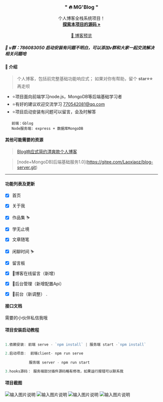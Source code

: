 

<br />

<p align="center">

<h3 align="center">" 🔥 MG'Blog "</h3>
  <p align="center">
     个人博客全栈系统项目！
    <br />
    <a href="https://gitee.com/Laoxiaoz/person-blog.git/master" target="_blank"><strong>探索本项目的源码 »</strong></a>
    <br />
    <br />
    <a href="www.myblogvue.cn" target="_blank"> 👀 博客预览</a>
  
</p>

</p>

##### 🥯 v群：786083050 启动安装有问题不明白，可以添加v群和大家一起交流解决相关问题哈



#### 🥯 介绍

>  个人博客，包括前完整基础功能响应式；
>  如果对你有帮助，留个 **star⭐⭐** 再走呗
- ⭐项目面向前端学习node.js，MongoDB等后端基础学习者
- ⭐有好的建议欢迎交流学习 770542081@qq.com
- ⭐项目启动安装有问题可以留言，会及时解答

```
   前端：Gblog  
   Node服务端: express + 数据库MongoDB
```

<!-- PROJECT LOGO -->

#### 其他可能需要的资源 


>[Blog响应式简约清爽款个人博客](https://gitee.com/Laoxiaoz/vue-bolg.git)

>[node+MongoDB]后端基础服务1.0](https://gitee.com/Laoxiaoz/blog-server.git)


***

#### 功能列表及更新

- [x] 首页
- [x] 关于我
- [x] 作品集 ⛷
- [x] 学无止境
- [x] 文章随笔
- [x] 闲聊时间 ⛷
- [x] 留言板

- [x] 🎈博客在线留言（新增）
- [x] 🎈后台管理（新增配置Api）
- [x] 🎈前台（新调整）
.

#### 接口文档

需要的小伙伴私信我哦

#### 项目安装启动教程

``` js

1.依赖安装: 前端 serve - `npm install` | 服务端 start -`npm install`

2.启动项目:  前端client- npm run serve 
          
           服务端 server - npm run start

3.hooks源码： 服务端部分插件源码略有修改，如果运行报错可以联系我


```


#### 项目截图
![输入图片说明](https://foruda.gitee.com/images/1686731167943087714/af083cac_11406099.png "屏幕截图")
![输入图片说明](https://foruda.gitee.com/images/1686731221771683006/8b7582b9_11406099.png "屏幕截图")
![输入图片说明](https://foruda.gitee.com/images/1686731241864897835/3fc1eed6_11406099.png "屏幕截图")
![输入图片说明](https://foruda.gitee.com/images/1686731262070145762/1102a647_11406099.png "屏幕截图")
